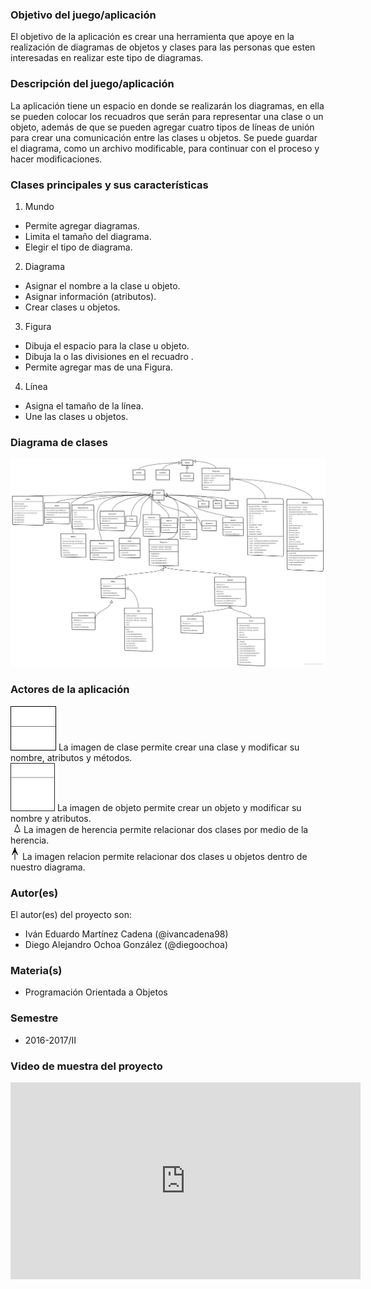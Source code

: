 ### Objetivo del juego/aplicación
El objetivo de la aplicación es crear una herramienta que apoye en la realización de diagramas de objetos y clases para las personas que esten interesadas en realizar este tipo de diagramas.

### Descripción del juego/aplicación
La aplicación tiene un espacio en donde se realizarán los diagramas, en ella se pueden colocar los recuadros que serán para representar una clase o un objeto, además de que se pueden agregar cuatro tipos de líneas de unión para crear una comunicación entre las clases u objetos.
Se puede guardar el diagrama, como un archivo modificable, para continuar con el proceso y hacer modificaciones.

### Clases principales y sus características
1. Mundo
* Permite agregar diagramas.
* Limita el tamaño del diagrama.
* Elegir el tipo de diagrama.

2. Diagrama
* Asignar el nombre a la clase u objeto.
* Asignar información (atributos).
* Crear clases u objetos.

3. Figura
* Dibuja el espacio para la clase u objeto.
* Dibuja la o las divisiones en el recuadro .
* Permite agregar mas de una Figura.

4. Línea
* Asigna el tamaño de la línea.
* Une las clases u objetos.


### Diagrama de clases
![Diagrama de clases](https://raw.githubusercontent.com/acominf/EditorUML/master/DigramaUML/UML2.jpg)

### Actores de la aplicación
![Imagen de clase](https://raw.githubusercontent.com/acominf/EditorUML/master/DigramaUML/Editor/images/dibujoclass.jpg)
La imagen de clase permite crear una clase y modificar su nombre, atributos y métodos.            
![Imagen de objeto](https://raw.githubusercontent.com/acominf/EditorUML/master/DigramaUML/Editor/images/dibujoobj.jpg)
La imagen de objeto permite crear un objeto y modificar su nombre y atributos.                  
![Imagen de herencia](https://raw.githubusercontent.com/acominf/EditorUML/master/DigramaUML/Editor/images/a.jpg)
La imagen de herencia permite relacionar dos clases por medio de la herencia.                
![Imagen de relacion](https://raw.githubusercontent.com/acominf/EditorUML/master/DigramaUML/Editor/images/a2.jpg)
La imagen relacion permite relacionar dos clases u objetos dentro de nuestro diagrama.


### Autor(es)
El autor(es) del proyecto son:
- Iván Eduardo Martínez Cadena (@ivancadena98)
- Diego Alejandro Ochoa González (@diegoochoa)

### Materia(s)
- Programación Orientada a Objetos

### Semestre
- 2016-2017/II

### Video de muestra del proyecto
<iframe width="560" height="315" src="https://www.youtube.com/embed/9QeMDz1amiU" frameborder="0" allowfullscreen></iframe>

